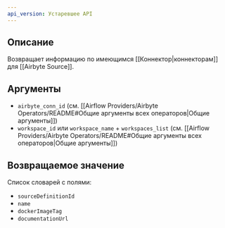 ```yaml
---
api_version: Устаревшее API
---
```

## Описание
Возвращает информацию по имеющимся [[Коннектор|коннекторам]] для [[Airbyte Source]].
## Аргументы
- `airbyte_conn_id` (см. [[Airflow Providers/Airbyte Operators/README#Общие аргументы всех операторов|Общие аргументы]])
- `workspace_id` или `workspace_name` + `workspaces_list` (см. [[Airflow Providers/Airbyte Operators/README#Общие аргументы всех операторов|Общие аргументы]])
## Возвращаемое значение
Список словарей с полями:
- `sourceDefinitionId`
- `name` 
- `dockerImageTag`
- `documentationUrl`
